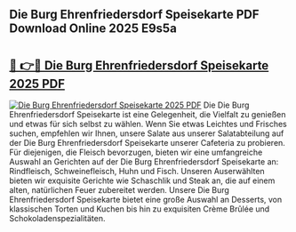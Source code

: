 ## Die Burg Ehrenfriedersdorf Speisekarte PDF Download Online 2025 E9s5a

# <h2><a href="http://gc7eaf8.nevu.top/?p=Die+Burg+Ehrenfriedersdorf+Speisekarte">🔗 👉🔴 Die Burg Ehrenfriedersdorf Speisekarte 2025 PDF</a></h2>

[![Die Burg Ehrenfriedersdorf Speisekarte 2025 PDF](https://i.imgur.com/dBaPXMq.png)](http://gc7eaf8.nevu.top/?p=Die+Burg+Ehrenfriedersdorf+Speisekarte)
Die Die Burg Ehrenfriedersdorf Speisekarte ist eine Gelegenheit, die Vielfalt zu genießen und etwas für sich selbst zu wählen. Wenn Sie etwas Leichtes und Frisches suchen, empfehlen wir Ihnen, unsere Salate aus unserer Salatabteilung auf der Die Burg Ehrenfriedersdorf Speisekarte unserer Cafeteria zu probieren. Für diejenigen, die Fleisch bevorzugen, bieten wir eine umfangreiche Auswahl an Gerichten auf der Die Burg Ehrenfriedersdorf Speisekarte an: Rindfleisch, Schweinefleisch, Huhn und Fisch. Unseren Auserwählten bieten wir exquisite Gerichte wie Schaschlik und Steak an, die auf einem alten, natürlichen Feuer zubereitet werden. Unsere Die Burg Ehrenfriedersdorf Speisekarte bietet eine große Auswahl an Desserts, von klassischen Torten und Kuchen bis hin zu exquisiten Crème Brûlée und Schokoladenspezialitäten.
